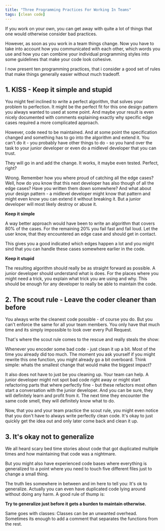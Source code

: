 ```yaml
---
title: "Three Programming Practices For Working In Teams"
tags: [clean code]
---
```

If you work on your own, you can get away with quite a lot of things that one would otherwise consider bad practices.

However, as soon as you work in a team things change. 
Now you have to take into account how you communicated with each other, 
which words you use and how you can combine your individual programming styles into some guidelines that make your code look cohesive.

I now present ten programming practices, that i consider a good set of rules that make things generally easier without much tradeoff.

## 1. KISS - Keep it simple and stupid

You might feel inclined to write a perfect algorithm, that solves your problem to perfection.
It might be the perfect fit for this one design pattern you always wanted to used at some point.
And maybe your result is even nicely documented with comments explaining exactly why specific edge cases required a more complicated approach.

However, code need to be maintained. And at some point the specification changed and something has to go into the algorithm and extend it.
You can't do it - you probably have other things to do - so you hand over the task to your junior developer or even do a midlevel developer that you can trust.

They will go in and add the change. It works, it maybe even tested. Perfect, right?

Wrong. Remember how you where proud of catching all the edge cases? Well, how do you know that this next developer has also though of all the edge cases?
Have you written them down somewhere?
And what about your design pattern - a midlevel developer might know that pattern and might even know you can extend it without breaking it.
But a junior developer will most likely destroy or abuse it.

**Keep it simple**

A way better approach would have been to write an algorithm that covers 80% of the cases. For the remaining 20% you fail fast and fail loud.
Let the user know, that they encountered an edge case and should get in contact.

This gives you a good indicated which edges happen a lot and you might sind that you can handle these cases somewhere earlier in the code.

**Keep it stupid**

The resulting algorithm should really be as straight forward as possible. A junior developer should understand what is does.
For the places where you might need a trick, you explain what trick you are using and why.
This should be enough for any developer to really be able to maintain the code.

## 2. The scout rule - Leave the coder cleaner than before

You always write the cleanest code possible - of course you do.
But you can't enforce the same for all your team members.
You only have that much time and its simply impossible to look over every Pull Request.

That's where the scout rule comes to the rescue and really steals the show:

Whenever you encoder some bad code - just clean it up a bit. Most of the time you already did too much. The moment you ask yourself if you might rewrite this one function, you might already go a bit overboard. Think simple: whats the smallest change that would make the biggest impact?

It also does not have to just be you cleaning up. Your team can help. A junior developer might not spot bad code right away or might start refactoring parts that where perfectly fine - but these refactors most often start a conversation with the junior developer. And you can be sure, they will definitely learn and profit from it. The next time they encounter the same code smell, they will definitely know what to do.

Now, that you and your team practice the scout rule, you might even notice that you don't have to always write perfectly clean code. It's okay to just quickly get the idea out and only later come back and clean it up.

## 3. It's okay not to generalize

We all heard scary bed time stories about code that got duplicated multiple times and how maintaining that code was a nightmare.

But you might also have experienced code bases where everything is generalized to a point where you need to touch five different files just to change a small thing.

The truth lies somewhere in between and im here to tell you: It's ok to generalize. Actually you can even have duplicated code lying around without doing any harm. A good rule of thump is:

**Try to generalize just before it gets a burden to maintain otherwise.**

Same goes with classes: Classes can be an unwanted overhead. Sometimes its enough to add a comment that separates the functions from the rest.
